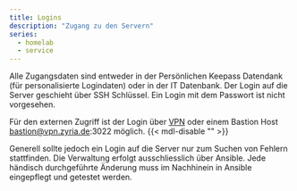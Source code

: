 ```yaml
---
title: Logins
description: "Zugang zu den Servern"
series:
  - homelab
  - service
---
```


Alle Zugangsdaten sind entweder in der Persönlichen Keepass Datendank (für
personalisierte Logindaten) oder in der IT Datenbank. Der Login auf die Server
geschieht über SSH Schlüssel. Ein Login mit dem Passwort ist nicht vorgesehen.

Für den externen Zugriff ist der Login über [VPN](https://vpn.zyria.de) oder einem Bastion Host
bastion@vpn.zyria.de:3022 möglich. {{< mdl-disable "<!-- markdownlint-disable MD034 -->" >}}

Generell sollte jedoch ein Login auf die Server nur zum Suchen von Fehlern
stattfinden. Die Verwaltung erfolgt ausschliesslich über Ansible. Jede händisch
durchgeführte Änderung muss im Nachhinein in Ansible eingepflegt und getestet
werden.
